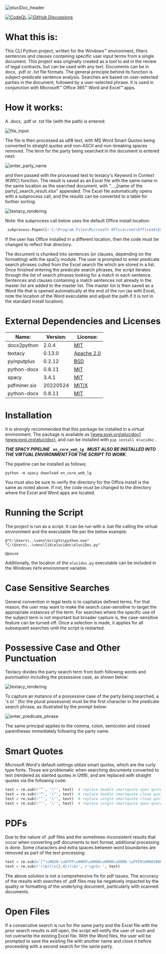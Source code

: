 ![eluciDoc_header](https://github.com/jblake1965/eluciDoc/assets/100727736/e7f94b7f-fb1b-4f55-8665-4dc11c6b93af)

[![CodeQL](https://github.com/jblake1965/eluciDoc/actions/workflows/github-code-scanning/codeql/badge.svg)](https://github.com/jblake1965/eluciDoc/actions/workflows/github-code-scanning/codeql) [![GitHub Discussions](https://img.shields.io/github/discussions/jblake1965/eluciDoc?labelColor=blue&color=orange)](https://github.com/jblake1965/eluciDoc/discussions/3) 

# What this is:
This CLI Python project, written for the Windows™ environment, filters sentences and clauses containing specific user input
terms from a single document. This project was originally created as a tool to aid in the review of legal contracts, 
but can be used with any text. Documents can be in docx, .pdf or .txt file formats.
The general principle behind its function is subject-predicate sentence analysis. Searches are based on user-selected parties
in the document, followed by a user-selected phrase.  It is used in conjunction with Microsoft™ Office 365™
Word and Excel™ apps.
# How it works:
A .docx, .pdf or .txt file (with the path) is entered:

![file_input](https://github.com/jblake1965/eluciDoc/assets/100727736/c08d59a4-a019-4a42-b895-427a1815b474)

The file is then processed as utf8 text, with MS Word Smart Quotes being converted to straight quotes and non-ASCII and
non-breaking spaces removed. The term for the party being searched in the document is entered next:

![enter_party_name](https://github.com/jblake1965/eluciDoc/assets/100727736/bd1e9603-137c-4475-aa1d-d09ed157738a)

and then passed with the processed text to textacy's Keyword in Context (KWIC) function.  The result is saved as an Excel
file with the same name in the same location as the searched document, with "..._[name of the party]_search_result.xlsx" 
appended. The Excel file automatically opens with a subprocess call, and the results can be converted to a table for
further sorting:

![textacy_rendering](https://github.com/jblake1965/eluciDoc/assets/100727736/a9bfd1a8-8477-4401-8e96-bd83801d5488)

Note: the subprocess call below uses the default Office install location:

```python
 subprocess.Popen([r'C:\Program Files\Microsoft Office\root\Office16\EXCEL.EXE', result_file])
```

If the user has Office installed in a different location, then the code must be changed to reflect that directory.

The document is chunked into sentences (or clauses, depending on the formatting) with the spaCy module.
The user is prompted to enter predicate search phrases culled from the Excel search file which are stored in a list.  
Once finished entering the predicate search phrases, the script iterates through the list of search phrases looking for
a match in each sentence. Sentences and clauses containing a match sentences not already in the master list
are added to the master list. The master list is then saved as a Word file that is opened automatically at the end of the
run (as with Excel, note the location of the Word executable and adjust the path if it is not in the standard install location). 
# External Dependencies and Licenses

| Name:        | Version: | License:                                                                |
|--------------|----------|-------------------------------------------------------------------------|
| docx2python  | 2.0.4    | [MIT](https://pypi.org/project/docx2python/)                            |
| textacy      | 0.13.0   | [Apache 2.0](https://pypi.org/project/textacy/)                         |
| pyinputplus  | 0.2.12   | [BSD](https://github.com/asweigart/pyinputplus/blob/master/LICENSE.txt) |
| python-docx  | 0.8.11   | [MIT](https://github.com/atriumlts/python-docx/blob/master/LICENSE)     |
| spacy        | 3.4.1    | [MIT](https://pypi.org/project/spacy/)                                  |
| pdfminer.six | 20220524 | [MIT/X](https://github.com/pdfminer/pdfminer.six/blob/master/LICENSE)   |
| python-docx  | 0.8.11   | [MIT](https://pypi.org/project/python-docx/)                            |
# Installation
It is strongly recommended that this package be installed in a virtual environment.  The package is available as [www.pypi.org\elucidoc](www.pypi.org\elucidoc),
and can be installed with ```pip install elucidoc``` .

***THE SPACY PIPELINE  `  en_core_web_lg  `  MUST ALSO BE INSTALLED INTO THE VIRTUAL
ENVIRONMENT FOR THE SCRIPT TO WORK***.

The pipeline can be installed as follows:
```
python -m spacy download en_core_web_lg
```
You must also be sure to verify the directory for the Office install is the same as noted above.  If not, the code must be 
changed to the directory where the Excel and Word apps are located.
# Running the Script
The project is run as a script.  It can be run with a .bat file calling the virtual environment and the executable
file per the below example:
```commandline
@"C:\Users\..\venv\Scripts\python.exe" "C:\Users\..\venv\lib\elucidoc\eluciDoc.py"

@pause
```
Additionally, the location of the ```elucidoc.py``` executable can be included in the Windows ```PATH``` environment variable.
# Case Sensitive Searches
General convention in legal texts is to capitalize defined terms.  For that reason, the user may want to make the search
case-sensitive to target the appropriate instances of the term.  For searches where the specific use of the subject term
is not important but broader capture is, the case-sensitive feature can be turned off.  Once a selection is made, it applies
for all subsequent searches until the script is restarted.
# Possessive Case and Other Punctuation
Textacy divides the party search term from both following words and punctuation including the possessive case, as shown below:

![textacy_rendering](https://github.com/jblake1965/eluciDoc/assets/100727736/1fd67f92-57bd-402a-b99f-95d5847f49f7)

To capture an instance of a possessive case of the party being searched, a 's or ' (for the plural possessive) must be
the first character in the predicate search phrase, as illustrated by the prompt below:

![enter_predicate_phrase](https://github.com/jblake1965/eluciDoc/assets/100727736/edc9f616-97d7-4bdc-8553-f89292e43332)

The same principal applies to the comma, colon, semicolon and closed parentheses immediately following the party name.

# Smart Quotes
Microsoft Word's default settings utilize smart quotes, which are the
curly type fonts. Those are problematic when searching
documents converted to text (rendered as slanted quotes in Utf8), and
are replaced with straight quotes via the following code:

```python
text = re.sub(r'”', '\"', text)  # replace double smartquote open quote
text = re.sub(r'“', '\"', text)  # replace double smartquote close quote
text = re.sub(r'’', '\'', text)  # replace single smartquote close quote
text = re.sub(r'‘', '\'', text)  # replace single smartquote open quote
```

# PDFs
Due to the nature of .pdf files and the sometimes-inconsistent results
that occur when converting pdf documents to text format, additional
processing is done. Some characters and extra spaces between word boundaries are removed as part of the
text processing:
```python
text = re.sub(u'[^\u0020-\uD7FF\u0009\u000A\u000D\uE000-\uFFFD\U00010000-\U0010FFFF]+', '', text)
text = re.sub(r'(\b)(\s{2,4})(\b)', r'\g<1> ', text)
```
The above solution is not a comprehensive fix for pdf issues. The accuracy of the results with searches of .pdf files
may be negatively impacted by the quality or formatting of the underlying document, particularly with
scanned documents.

# Open Files
If a consecutive search is run for the same party and the Excel file with the prior search results is still open,
the script will notify the user of such and not overwrite the existing Excel file.  With the Word files, the user will 
be prompted to save the existing file with
another name and close it before proceeding with a second search for the same party.
